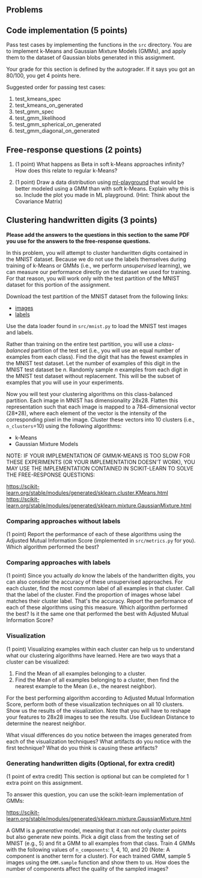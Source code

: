 ## Problems

## Code implementation (5 points)
Pass test cases by implementing the functions in the `src` directory. You are to
implement k-Means and Gaussian Mixture Models (GMMs), and apply them to
the dataset of Gaussian blobs generated in this assignment.

Your grade for this section is defined by the autograder. If it says you got an 80/100,
you get 4 points here.

Suggested order for passing test cases:
1. test_kmeans_spec
2. test_kmeans_on_generated
4. test_gmm_spec
5. test_gmm_likelihood
6. test_gmm_spherical_on_generated
7. test_gmm_diagonal_on_generated

## Free-response questions (2 points)

1. (1 point) What happens as Beta in soft k-Means approaches infinity? How does this relate to regular k-Means?

2. (1 point) Draw a data distribution using [ml-playground](http://ml-playground.com/) that would be better modeled using a GMM than with soft k-Means. Explain why this is so. Include the plot you made in ML playground. (Hint: Think about the Covariance Matrix)

## Clustering handwritten digits (3 points)

**Please add the answers to the questions in this section to the same PDF you use for the answers to the free-response questions.**

In this problem, you will attempt to cluster handwritten digits contained in the MNIST dataset.
Because we do not use the labels themselves during training of k-Means or GMMs (i.e., we perform _unsupervised_ learning), we can measure our performance directly on the dataset we used for training. For that reason, you will work only with the test partition of the MNIST dataset for this portion of the assignment.

Download the test partition of the MNIST dataset from the following links:

- [images](http://yann.lecun.com/exdb/mnist/t10k-images-idx3-ubyte.gz)
- [labels](http://yann.lecun.com/exdb/mnist/t10k-labels-idx1-ubyte.gz)

Use the data loader found in `src/mnist.py` to load the MNIST test images and labels.

Rather than training on the entire test partition, you will use a _class-balanced_ partition of the test set (i.e., you will use an equal number of examples from each class).
Find the digit that has the fewest examples in the MNIST test dataset. Let the number of examples of this digit in the MNIST test dataset be _n_.
Randomly sample _n_ examples from each digit in the MNIST test dataset without replacement. This will be the subset of examples that you will use in your experiments.

Now you will test your clustering algorithms on this class-balanced partition.
Each image in MNIST has dimensionality 28x28. Flatten this representation such that each image is mapped to a 784-dimensional vector (28*28), where each element of the vector is the intensity of the corresponding pixel in the image. Cluster these vectors into 10 clusters (i.e., `n_clusters`=10) using the following algorithms:

- k-Means
- Gaussian Mixture Models

NOTE: IF YOUR IMPLEMENTATION OF GMM/K-MEANS IS TOO SLOW FOR THESE EXPERIMENTS (OR YOUR IMPLEMENTATION 
DOESN'T WORK), YOU MAY USE THE IMPLEMENTATION CONTAINED IN SCIKIT-LEARN TO SOLVE THE FREE-RESPONSE QUESTIONS: 

https://scikit-learn.org/stable/modules/generated/sklearn.cluster.KMeans.html
https://scikit-learn.org/stable/modules/generated/sklearn.mixture.GaussianMixture.html

### Comparing approaches without labels
(1 point) Report the performance of each of these algorithms using the Adjusted Mutual Information Score (implemented in `src/metrics.py` for you). Which algorithm performed the best?

### Comparing approaches with labels
(1 point) Since you actually _do_ know the labels of the handwritten digits, you can also consider the accuracy of these unsupervised approaches.
For each cluster, find the most common label of all examples in that cluster. Call that the label of the cluster.
Find the proportion of images whose label matches their cluster label. That's the accuracy.
Report the performance of each of these algorithms using this measure. Which algorithm performed the best? Is it the same one that performed the best with Adjusted Mutual Information Score?

### Visualization
(1 point) Visualizing examples within each cluster can help us to understand what our clustering algorithms have learned. Here are two ways that a cluster can be visualized:

1. Find the Mean of all examples belonging to a cluster.
2. Find the Mean of all examples belonging to a cluster, then find the nearest example to the Mean (i.e., the nearest neighbor).

For the best performing algorithm according to Adjusted Mutual Information Score, perform both of these visualization techniques on all 10 clusters. Show us the results of the visualization.
Note that you will have to reshape your features to 28x28 images to see the results. Use Euclidean Distance to determine the nearest neighbor.

What visual differences do you notice between the images generated from each of the visualization techniques? What artifacts do you notice with the first technique? What do you think is causing these artifacts?

### Generating handwritten digits (Optional, for extra credit)
(1 point of extra credit) This section is optional but can be completed for 1 extra point on this assignment.

To answer this question, you can use the scikit-learn implementation of GMMs:

https://scikit-learn.org/stable/modules/generated/sklearn.mixture.GaussianMixture.html

A GMM is a *generative* model, meaning that it can not only cluster points but also generate new points.
Pick a digit class from the testing set of MNIST (e.g., 5) and fit a GMM to all examples from that class. Train 4 GMMs with the following values of `n_components`: 1, 4, 10, and 20 (Note: A component is another term for a cluster).
For each trained GMM, sample 5 images using the `GMM.sample` function and show them to us. How does the number of components affect the quality of the sampled images?
